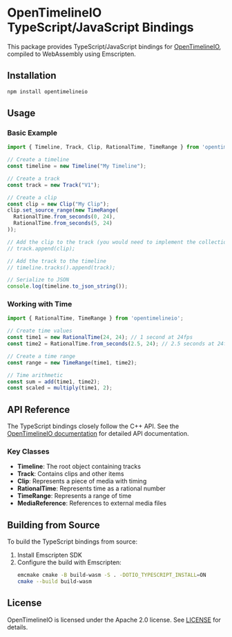 # OpenTimelineIO TypeScript/JavaScript Bindings

This package provides TypeScript/JavaScript bindings for [OpenTimelineIO](https://github.com/AcademySoftwareFoundation/OpenTimelineIO), compiled to WebAssembly using Emscripten.

## Installation

```bash
npm install opentimelineio
```

## Usage

### Basic Example

```typescript
import { Timeline, Track, Clip, RationalTime, TimeRange } from 'opentimelineio';

// Create a timeline
const timeline = new Timeline("My Timeline");

// Create a track
const track = new Track("V1");

// Create a clip
const clip = new Clip("My Clip");
clip.set_source_range(new TimeRange(
  RationalTime.from_seconds(0, 24),
  RationalTime.from_seconds(5, 24)
));

// Add the clip to the track (you would need to implement the collection methods)
// track.append(clip);

// Add the track to the timeline
// timeline.tracks().append(track);

// Serialize to JSON
console.log(timeline.to_json_string());
```

### Working with Time

```typescript
import { RationalTime, TimeRange } from 'opentimelineio';

// Create time values
const time1 = new RationalTime(24, 24); // 1 second at 24fps
const time2 = RationalTime.from_seconds(2.5, 24); // 2.5 seconds at 24fps

// Create a time range
const range = new TimeRange(time1, time2);

// Time arithmetic
const sum = add(time1, time2);
const scaled = multiply(time1, 2);
```

## API Reference

The TypeScript bindings closely follow the C++ API. See the [OpenTimelineIO documentation](https://opentimelineio.readthedocs.io/) for detailed API documentation.

### Key Classes

- **Timeline**: The root object containing tracks
- **Track**: Contains clips and other items
- **Clip**: Represents a piece of media with timing
- **RationalTime**: Represents time as a rational number
- **TimeRange**: Represents a range of time
- **MediaReference**: References to external media files

## Building from Source

To build the TypeScript bindings from source:

1. Install Emscripten SDK
2. Configure the build with Emscripten:
   ```bash
   emcmake cmake -B build-wasm -S . -DOTIO_TYPESCRIPT_INSTALL=ON
   cmake --build build-wasm
   ```

## License

OpenTimelineIO is licensed under the Apache 2.0 license. See [LICENSE](https://github.com/AcademySoftwareFoundation/OpenTimelineIO/blob/main/LICENSE) for details. 